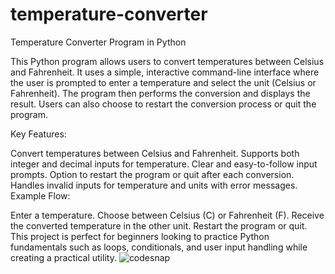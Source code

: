 # temperature-converter
Temperature Converter Program in Python

This Python program allows users to convert temperatures between Celsius and Fahrenheit. It uses a simple, interactive command-line interface where the user is prompted to enter a temperature and select the unit (Celsius or Fahrenheit). The program then performs the conversion and displays the result. Users can also choose to restart the conversion process or quit the program.

Key Features:

Convert temperatures between Celsius and Fahrenheit.
Supports both integer and decimal inputs for temperature.
Clear and easy-to-follow input prompts.
Option to restart the program or quit after each conversion.
Handles invalid inputs for temperature and units with error messages.
Example Flow:

Enter a temperature.
Choose between Celsius (C) or Fahrenheit (F).
Receive the converted temperature in the other unit.
Restart the program or quit.
This project is perfect for beginners looking to practice Python fundamentals such as loops, conditionals, and user input handling while creating a practical utility.
![codesnap](https://github.com/user-attachments/assets/67ebe14b-7da3-4ddf-a14c-3c9207a92e44)

